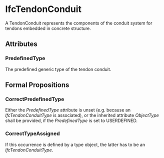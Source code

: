 # IfcTendonConduit

A TendonConduit represents the components of the conduit system for tendons embedded in concrete structure.

## Attributes

### PredefinedType
The predefined generic type of the tendon conduit.

## Formal Propositions

### CorrectPredefinedType
Either the _PredefinedType_ attribute is unset (e.g. because an _IfcTendonConduitType_ is associated), or the inherited attribute _ObjectType_ shall be provided, if the _PredefinedType_ is set to USERDEFINED.

### CorrectTypeAssigned
If this occurrence is defined by a type object, the latter has to be an _IfcTendonConduitType_.
